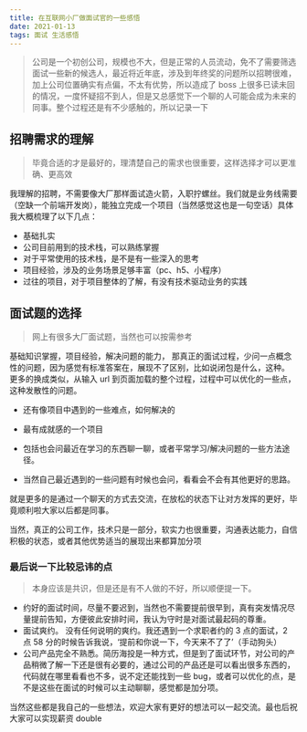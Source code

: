 ```yaml
---
title: 在互联网小厂做面试官的一些感悟
date: 2021-01-13
tags: 面试 生活感悟
---
```


> 公司是一个初创公司，规模也不大，但是正常的人员流动，免不了需要筛选面试一些新的候选人，最近将近年底，涉及到年终奖的问题所以招聘很难，加上公司位置确实有点偏，不太有优势，所以造成了 boss 上很多已读未回的情况，一度怀疑招不到人，但是又总感觉下一个聊的人可能会成为未来的同事。整个过程还是有不少感触的，所以记录一下

## 招聘需求的理解

> 毕竟合适的才是最好的，理清楚自己的需求也很重要，这样选择才可以更准确、更高效

我理解的招聘，不需要像大厂那样面试造火箭，入职拧螺丝。我们就是业务线需要（空缺一个前端开发岗），能独立完成一个项目（当然感觉这也是一句空话）具体我大概梳理了以下几点：

- 基础扎实
- 公司目前用到的技术栈，可以熟练掌握
- 对于平常使用的技术栈，是不是有一些深入的思考
- 项目经验，涉及的业务场景足够丰富（pc、h5、小程序）
- 过往的项目，对于项目整体的了解，有没有技术驱动业务的实践

## 面试题的选择

> 网上有很多大厂面试题，当然也可以按需参考

基础知识掌握，项目经验，解决问题的能力，
那真正的面试过程，少问一点概念性的问题，因为感觉有标准答案在，展现不了区别，比如说闭包是什么，这种。
更多的换成类似，从输入 url 到页面加载的整个过程，过程中可以优化的一些点，这种发散性的问题。

- 还有像项目中遇到的一些难点，如何解决的

- 最有成就感的一个项目

- 包括也会问最近在学习的东西聊一聊，或者平常学习/解决问题的一些方法途径。

- 当然自己最近遇到的一些问题有时候也会问，看看会不会有其他更好的思路。

就是更多的是通过一个聊天的方式去交流，在放松的状态下让对方发挥的更好，毕竟顺利啦大家以后都是同事。

当然，真正的公司工作，技术只是一部分，软实力也很重要，沟通表达能力，自信积极的状态，或者其他优势适当的展现出来都算加分项

### 最后说一下比较忌讳的点

> 本身应该是共识，但是还是有不人做的不好，所以顺便提一下。

- 约好的面试时间，尽量不要迟到，当然也不需要提前很早到，真有突发情况尽量提前告知，方便彼此安排时间，我认为守时是对面试最起码的尊重。
- 面试爽约。 没有任何说明的爽约。我还遇到一个求职者约的 3 点的面试，2 点 58 分的时候告诉我说，‘提前和你说一下，今天来不了了’（手动狗头）
- 公司产品完全不熟悉。简历海投是一种方式，但是到了面试环节，对公司的产品稍微了解一下还是很有必要的，通过公司的产品还是可以看出很多东西的，代码就在哪里看看也不多，说不定还能找到一些 bug，或者可以优化的点，是不是这些在面试的时候可以主动聊聊，感觉都是加分项。

当然这些都是我自己的一些想法，欢迎大家有更好的想法可以一起交流。最也后祝大家可以实现薪资 double
